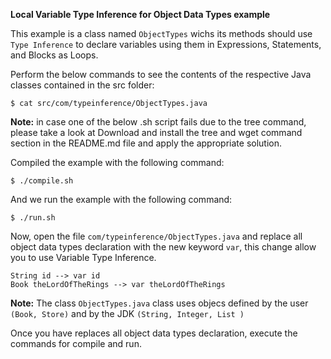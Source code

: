 **Local Variable Type Inference for Object Data Types example**

This example is a class named `ObjectTypes` wichs its methods should use 
`Type Inference` to declare variables using them in Expressions, Statements, and Blocks as Loops.

Perform the below commands to see the contents of the respective Java classes contained in the src folder:

    $ cat src/com/typeinference/ObjectTypes.java

**Note:** in case one of the below .sh script fails due to the tree command, please take a look at Download and install the tree and wget command section in the README.md file and apply the appropriate solution.

Compiled the example with the following command:

    $ ./compile.sh

And we run the example with the following command:

    $ ./run.sh
    
Now, open the file `com/typeinference/ObjectTypes.java` and replace all object data types declaration with
the new keyword `var`, this change allow you to use Variable Type Inference.

    String id --> var id
    Book theLordOfTheRings --> var theLordOfTheRings

**Note:** The class `ObjectTypes.java` class uses objecs defined by the user `(Book, Store)` and by the JDK `(String, Integer, List )`  

Once you have replaces all object data types declaration, execute the commands for compile and run. 

